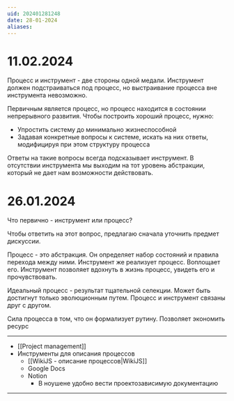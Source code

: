 ```yaml
---
uid: 202401281248
date: 28-01-2024
aliases:
---
```

# 11.02.2024
Процесс и инструмент - две стороны одной медали. Инструмент должен подстраиваться под процесс, но выстраивание процесса вне инструмента невозможно.

Первичным является процесс, но процесс находится в состоянии непрерывного развития. Чтобы построить хороший процесс, нужно:
- Упростить систему до минимально жизнеспособной
- Задавая конкретные вопросы к системе, искать на них ответы, модифицируя при этом структуру процесса

Ответы на такие вопросы всегда подсказывает инструмент. В отсутствии инструмента мы выходим на тот уровень абстракции, который не дает нам возможности действовать.
# 26.01.2024
Что первично - инструмент или процесс?

Чтобы ответить на этот вопрос, предлагаю сначала уточнить предмет дискуссии.

Процесс - это абстракция. Он определяет набор состояний и правила перехода между ними. Инструмент же реализует процесс. Воплощает его. Инструмент позволяет вдохнуть в жизнь процесс, увидеть его и прочувствовать.

Идеальный процесс - результат тщательной селекции. Может быть достигнут только эволюционным путем. Процесс и инструмент связаны друг с другом. 

Сила процесса в том, что он формализует рутину. Позволяет экономить ресурс 

---
- [[Project management]]
- Инструменты для описания процессов
	- [[WikiJS - описание процессов|WikiJS]]
	- Google Docs
	- Notion
		- В ноушене удобно вести проектозависимую документацию
---